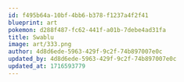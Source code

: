 ```yaml
---
id: f495b64a-10bf-4bb6-b378-f1237a4f2f41
blueprint: art
pokemon: d288f487-fc62-441f-a01b-7debe4ad31fa
title: Swablu
image: art/333.png
author: 4d8d6ede-5963-429f-9c2f-74b897007e0c
updated_by: 4d8d6ede-5963-429f-9c2f-74b897007e0c
updated_at: 1716593779
---
```

